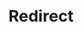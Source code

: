 ﻿---
layout: src/layouts/Redirect.astro
title: Redirect
redirect: /docs/administration/upgrading/legacy/upgrading-from-octopus-2.6.5-2018.10lts/upgrade-with-a-new-server-instance
pubDate:  2023-01-01
navSearch: false
navSitemap: false
navMenu: false
---
